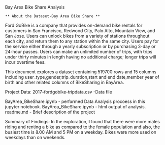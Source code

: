 Bay Area Bike Share Analysis

	** About the Dataset-Bay Area Bike Share **

Ford GoBike is a company that provides on-demand bike rentals for customers in San Francisco, Redwood City, Palo Alto, Mountain View, and San Jose. Users can unlock bikes from a variety of stations throughout each city, and return them to any station within the same city. Users pay for the service either through a yearly subscription or by purchasing 3-day or 24-hour passes. Users can make an unlimited number of trips, with trips under thirty minutes in length having no additional charge; longer trips will incur overtime fees.

This document explores a dataset containing 519700 rows and 15 columns including user_type,gender,trip_duration,start and end date,member year of birth and other related columns of BikeSharing in BayArea.

Project Data:
2017-fordgobike-tripdata.csv -Data file 

BayArea_BikeShare.ipynb - performed Data Analysis procoess in this jupyter notebook. BayArea_BikeShare.ipynb - html output of analysis. readme.md - Brief description of the project

Summary of Findings:
In the exploration, I found that there were more males riding and renting a bike as compared to the female population and also, the busiest time is 8.00 AM and 5 PM on a weekday. Bikes were more used on weekdays than on weekends.
